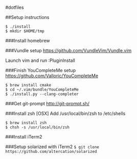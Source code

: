 #dotfiles

##Setup instructions
```
$ ./install
$ mkdir $HOME/tmp
```

###Install homebrew

###Vundle setup
https://github.com/VundleVim/Vundle.vim

Launch vim and run :PluginInstall

###Finish YouCompleteMe setup
https://github.com/Valloric/YouCompleteMe
```
$ brew install cmake
$ cd ~/.vim/bundle/YouCompleteMe
$ ./install.py --clang-completer
```

###Get git-prompt
http://git-prompt.sh/

###Install zsh
[OSX] Add /usr/local/bin/zsh to /etc/shells
```
$ brew install zsh
$ chsh -s /usr/local/bin/zsh
```

###Install iTerm2

###Setup solarized with iTerm2
`$ git clone https://github.com/altercation/solarized`
